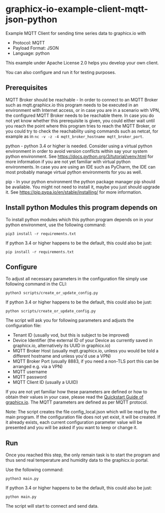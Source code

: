 # graphicx-io-example-client-mqtt-json-python

Example MQTT Client for sending time series data to graphicx.io with

* Protocol: MQTT
* Payload Format: JSON
* Language: python

This example under Apache License 2.0 helps you develop your own client.

You can also configure and run it for testing purposes.

## Prerequisites

MQTT Broker should be reachable - In order to connect to an MQTT Broker such as mqtt.graphicx.io this program needs to be executed in an environment with Internet access, or in case you are in a scenario with VPN, the configured MQTT Broker needs to be reachable there. In case you do not yet know whether this prerequisite is given, you could either wait until you reach the point where this program tries to reach the MQTT Broker, or you could try to check the reachability using commands such as netcat, for example as in `nc -v -z -4 mqtt_broker_hostname mqtt_broker_port`.

python - python 3.4 or higher is needed. Consider using a virtual python environment in order to avoid version conflicts within say your system python environment. See https://docs.python.org/3/tutorial/venv.html for more information if you are not yet familiar with virtual python environments. In case you are using an IDE such as PyCharm, the IDE can most probably manage virtual python environments for you as well.

pip - In your python environment the python package manager pip should be available. You might not need to install it, maybe you just should upgrade it. See https://pip.pypa.io/en/stable/installing/ for more information.

## Install python Modules this program depends on

To install python modules which this python program depends on in your python environment, use the following command:

```
pip3 install -r requirements.txt
```

If python 3.4 or higher happens to be the default, this could also be just:

```
pip install -r requirements.txt
```

## Configure

To adjust all necessary parameters in the configuration file simply use following command in the CLI:

```
python3 scripts/create_or_update_config.py
```

If python 3.4 or higher happens to be the default, this could also be just:

```
python scripts/create_or_update_config.py
```

The script will ask you for following parameters and adjusts the configuration file:

- Tenant ID (usually vod, but this is subject to be improved)
- Device Identifier (the external ID of your Device as currently saved in graphicx.io, alternatively its UUID in graphicx.io)
- MQTT Broker Host (usually mqtt.graphicx.io, unless you would be told a different hostname and unless you'd use a VPN)
- MQTT Broker Port (usually 8883, if you need a non-TLS port this can be arranged e.g. via a VPN)
- MQTT username
- MQTT password
- MQTT Client ID (usually a UUID)

If you are not yet familiar how these parameters are defined or how to obtain their values in your case, please read the [Quickstart Guide of graphicx.io](https://helpcenter.graphicx.io/en/support/solutions/79000057338). The MQTT parameters are defined as per MQTT protocol.

Note: The script creates the file config_local.json which will be read by the main program. If the configuration file does not yet exist, it will be created. If it already exists, each current configuration parameter value will be presented and you will be asked if you want to keep or change it. 

## Run

Once you reached this step, the only remain task is to start the program and thus send real temperature and humidity data to the graphicx.io portal.

Use the following command:

```
python3 main.py
```

If python 3.4 or higher happens to be the default, this could also be just:

```
python main.py
```

The script will start to connect and send data.

